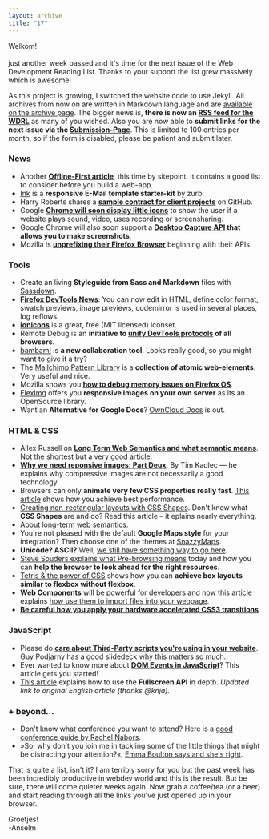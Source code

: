 ```yaml
---
layout: archive
title: "17"
---
```


Welkom!<br><br>
just another week passed and it's time for the next issue of the Web Development Reading List. Thanks to your support the list grew massively which is awesome!

As this project is growing, I switched the website code to use Jekyll. All archives from now on are written in Markdown language and are [available on the archive page](http://wdrl.info/archive/).
The bigger news is, **there is now an [RSS feed for the WDRL](http://wdrl.info/feed.xml)** as many of you wished.
Also you are now able to **submit links for the next issue via the [Submission-Page](http://wdrl.info/submit/)**. This is limited to 100 entries per month, so if the form is disabled, please be patient and submit later.

### News

- Another **[Offline-First article](http://www.sitepoint.com/offline-first-next-progressive-enhancement-technique/)**, this time by sitepoint. It contains a good list to consider before you build a web-app.
- [Ink](http://zurb.com/ink/) is a **responsive E-Mail template starter-kit** by zurb.
- Harry Roberts shares a **[sample contract for client projects](https://github.com/csswizardry/Contract/blob/master/Contract.md)** on GitHub.
- Google **[Chrome will soon display little icons](http://chrome.blogspot.de/2013/11/track-down-those-noisy-tabs.html)** to show the user if a website plays sound, video, uses recording or screensharing.
- Google Chrome will also soon support a **[Desktop Capture API](http://developer.chrome.com/extensions/desktopCapture.html) that allows you to make screenshots**.
- Mozilla is **[unprefixing their Firefox Browser](https://wiki.mozilla.org/WebAPI/ExposureGuidelines)** beginning with their APIs.

### Tools

- Create an living **Styleguide from Sass and Markdown** files with [Sassdown](https://github.com/nopr/sassdown).
- **[Firefox DevTools News](https://hacks.mozilla.org/2013/11/firefox-developer-tools-episode-27-edit-as-html-codemirror-more/)**: You can now edit in HTML, define color format, swatch previews, image previews, codemirror is used in several places, log reflows.
- **[ionicons](http://ionicons.com/)** is a great, free (MIT licensed) iconset.
- Remote Debug is an **initiative to [unify DevTools protocols](http://remotedebug.org/) of all browsers**.
- [bambam!](http://www.dobambam.com/) is **a new collaboration tool**. Looks really good, so you might want to give it a try?
- The [Mailchimp Pattern Library](https://ux.mailchimp.com/patterns/) is a **collection of atomic web-elements**. Very useful and nice.
- Mozilla shows you **[how to debug memory issues on Firefox OS](https://developer.mozilla.org/en-US/docs/Mozilla/Firefox_OS/Debugging/Debugging_OOMs)**.
- [FlexImg](http://fleximg.com/) offers you **responsive images on your own server** as its an OpenSource library.
- Want an **Alternative for Google Docs**? [OwnCloud Docs](http://owncloud.org/six/) is out.

### HTML & CSS

- Allex Russell on **[Long Term Web Semantics and what semantic means](http://infrequently.org/2013/11/long-term-web-semantics/)**. Not the shortest but a very good article.
- **[Why we need reponsive images: Part Deux](http://timkadlec.com/2013/11/why-we-need-responsive-images-part-deux/)**. By Tim Kadlec — he explains why compressive images are not necessarily a good technology.
- Browsers can only **animate very few CSS properties really fast**. [This article](http://www.html5rocks.com/en/tutorials/speed/high-performance-animations/) shows how you achieve best performance.
- [Creating non-rectangular layouts with CSS Shapes](http://sarasoueidan.com/blog/css-shapes/index.html). Don't know what **CSS Shapes** are and do? Read this article – it eplains nearly everything.
- [About long-term web semantics](http://infrequently.org/2013/11/long-term-web-semantics/).
- You're not pleased with the default **Google Maps style** for your integration? Then choose one of the themes at [SnazzyMaps](http://snazzymaps.com/).
- **Unicode? ASCII?** Well, [we still have something way to go here](http://the-pastry-box-project.net/oli-studholme/2013-october-8/).
- [Steve Souders explains what Pre-browsing means](http://www.stevesouders.com/blog/2013/11/07/prebrowsing/) today and how you can **help the browser to look ahead for the right resources**.
- [Tetris & the power of CSS](http://www.heydonworks.com/article/tetris-the-power-of-css) shows how you can **achieve box layouts similar to flexbox without flexbox**.
- **Web Components** will be powerful for developers and now this article explains [how use them to import files into your webpage](http://www.html5rocks.com/en/tutorials/webcomponents/imports/).
- **[Be careful how you apply your hardware accelerated CSS3 transitions](http://blog.caplin.com/2013/11/11/be-careful-how-you-apply-your-hardware-accelerated-css3-transitions/)**

### JavaScript

- Please do **[care about Third-Party scripts you're using in your website](http://www.slideshare.net/guypod/third-partyperformancev3)**. Guy Podjarny has a good slidedeck why this matters so much.
- Ever wanted to know more about **[DOM Events in JavaScript](http://coding.smashingmagazine.com/2013/11/12/an-introduction-to-dom-events/)**? This article gets you started!
- [This article](http://www.html5rocks.com/en/mobile/fullscreen/) explains how to use the **Fullscreen API** in depth. _Updated link to original English article (thanks @knja)._

### + beyond&hellip;

- Don't know what conference you want to attend? Here is a [good conference guide by Rachel Nabors](http://rachelnabors.com/2013/11/04/2013-conference-roundup/).
- »So, why don’t you join me in tackling some of the little things that might be distracting your attention?«, [Emma Boulton says and she's right](http://the-pastry-box-project.net/emma-boulton/2013-november-9/).

That is quite a list, isn't it? I am terribly sorry for you but the past week has been incredibly productive in webdev world and this is the result. But be sure, there will come quieter weeks again.
Now grab a coffee/tea (or a beer) and start reading through all the links you've just opened up in your browser.

Groetjes!<br>
-Anselm
